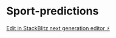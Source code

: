 # Sport-predictions

[Edit in StackBlitz next generation editor ⚡️](https://stackblitz.com/~/github.com/ezzyecode/Sport-predictions)